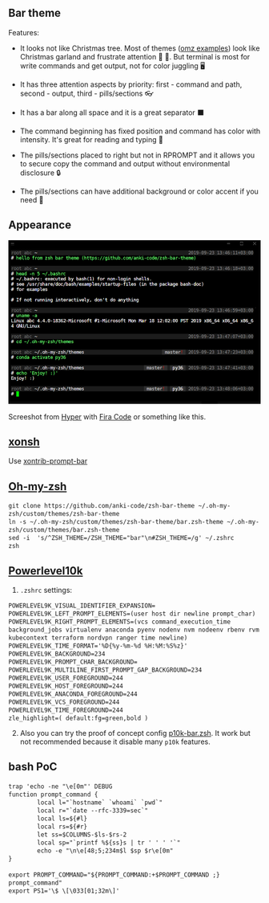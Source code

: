 ## Bar theme

Features:

* It looks not like Christmas tree. Most of themes ([omz examples](https://github.com/robbyrussell/oh-my-zsh/wiki/Themes)) look like Christmas garland and frustrate attention 🎄 💈. But terminal is most for write commands and get output, not for color juggling 🖥 

* It has three attention aspects by priority: first - command and path, second - output, third - pills/sections 👓 

* It has a bar along all space and it is a great separator ⬛️ 

* The command beginning has fixed position and command has color with intensity. It's great for reading and typing 💚 

* The pills/sections placed to right but not in RPROMPT and it allows you to secure copy the command and output without environmental disclosure 🔒 

* The pills/sections can have additional background or color accent if you need 💊 

## Appearance

![zsh bar theme](zsh-bar-theme-example.png)

Screeshot from [Hyper](https://hyper.is) with [Fira Code](https://github.com/tonsky/FiraCode) or something like this.

## [xonsh](https://github.com/xonsh/xonsh)

Use [xontrib-prompt-bar](https://github.com/anki-code/xontrib-prompt-bar)


## [Oh-my-zsh](https://github.com/robbyrussell/oh-my-zsh/)
```
git clone https://github.com/anki-code/zsh-bar-theme ~/.oh-my-zsh/custom/themes/zsh-bar-theme
ln -s ~/.oh-my-zsh/custom/themes/zsh-bar-theme/bar.zsh-theme ~/.oh-my-zsh/custom/themes/bar.zsh-theme
sed -i  's/^ZSH_THEME=/ZSH_THEME="bar"\n#ZSH_THEME=/g' ~/.zshrc
zsh
```

## [Powerlevel10k](https://github.com/romkatv/powerlevel10k)
1. `.zshrc` settings:
```
POWERLEVEL9K_VISUAL_IDENTIFIER_EXPANSION=
POWERLEVEL9K_LEFT_PROMPT_ELEMENTS=(user host dir newline prompt_char)
POWERLEVEL9K_RIGHT_PROMPT_ELEMENTS=(vcs command_execution_time background_jobs virtualenv anaconda pyenv nodenv nvm nodeenv rbenv rvm kubecontext terraform nordvpn ranger time newline)
POWERLEVEL9K_TIME_FORMAT='%D{%y-%m-%d %H:%M:%S%z}'
POWERLEVEL9K_BACKGROUND=234
POWERLEVEL9K_PROMPT_CHAR_BACKGROUND=
POWERLEVEL9K_MULTILINE_FIRST_PROMPT_GAP_BACKGROUND=234
POWERLEVEL9K_USER_FOREGROUND=244
POWERLEVEL9K_HOST_FOREGROUND=244
POWERLEVEL9K_ANACONDA_FOREGROUND=244
POWERLEVEL9K_VCS_FOREGROUND=244
POWERLEVEL9K_TIME_FOREGROUND=244
zle_highlight=( default:fg=green,bold )
```
2. Also you can try the proof of concept config [p10k-bar.zsh](https://gist.github.com/romkatv/7f48d0deae7a3449f34a4870feaba0f5). It work but not recommended because it disable many `p10k` features.

## bash PoC
```
trap 'echo -ne "\e[0m"' DEBUG
function prompt_command {
        local l="`hostname` `whoami` `pwd`"
        local r="`date --rfc-3339=sec`"
        local ls=${#l}
        local rs=${#r}
        let ss=$COLUMNS-$ls-$rs-2
        local sp="`printf %${ss}s | tr ' ' ' '`"
        echo -e "\n\e[48;5;234m$l $sp $r\e[0m"
}

export PROMPT_COMMAND="${PROMPT_COMMAND:+$PROMPT_COMMAND ;} prompt_command"
export PS1='\$ \[\033[01;32m\]' 
```
